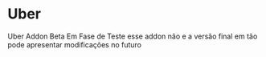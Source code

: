 # Uber
Uber Addon Beta Em Fase de Teste esse addon não e a versão final em tão pode apresentar modificações no futuro
